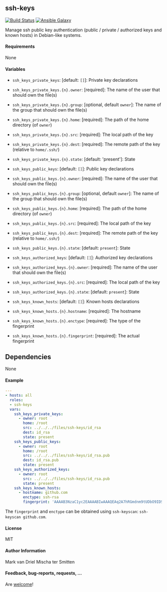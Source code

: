 ## ssh-keys

[![Build Status](https://travis-ci.org/Oefenweb/ansible-ssh-keys.svg?branch=master)](https://travis-ci.org/Oefenweb/ansible-ssh-keys) [![Ansible Galaxy](http://img.shields.io/badge/ansible--galaxy-ssh--keys-blue.svg)](https://galaxy.ansible.com/list#/roles/4176)

Manage ssh public key authentication (public / private / authorized keys and known hosts) in Debian-like systems.

#### Requirements

None

#### Variables

* `ssh_keys_private_keys`: [default: `[]`]: Private key declarations
* `ssh_keys_private_keys.{n}.owner`: [required]: The name of the user that should own the file(s)
* `ssh_keys_private_keys.{n}.group`: [optional, default `owner`]: The name of the group that should own the file(s)
* `ssh_keys_private_keys.{n}.home`: [required]: The path of the home directory (of `owner`)
* `ssh_keys_private_keys.{n}.src`: [required]: The local path of the key
* `ssh_keys_private_keys.{n}.dest`: [required]: The remote path of the key (relative to `home/.ssh/`)
* `ssh_keys_private_keys.{n}.state`: [default: 'present']: State

* `ssh_keys_public_keys`: [default: `[]`]: Public key declarations
* `ssh_keys_public_keys.{n}.owner`: [required]: The name of the user that should own the file(s)
* `ssh_keys_public_keys.{n}.group`: [optional, default `owner`]: The name of the group that should own the file(s)
* `ssh_keys_public_keys.{n}.home`: [required]: The path of the home directory (of `owner`)
* `ssh_keys_public_keys.{n}.src`: [required]: The local path of the key
* `ssh_keys_public_keys.{n}.dest`: [required]: The remote path of the key (relative to `home/.ssh/`)
* `ssh_keys_public_keys.{n}.state`: [default: `present`]: State

* `ssh_keys_authorized_keys`: [default: `[]`]: Authorized key declarations
* `ssh_keys_authorized_keys.{n}.owner`: [required]: The name of the user that should own the file(s)
* `ssh_keys_authorized_keys.{n}.src`: [required]: The local path of the key
* `ssh_keys_authorized_keys.{n}.state`: [default: `present`]: State

* `ssh_keys_known_hosts`: [default: `[]`]: Known hosts declarations
* `ssh_keys_known_hosts.{n}.hostname`: [required]: The hostname
* `ssh_keys_known_hosts.{n}.enctype`: [required]: The type of the fingerprint
* `ssh_keys_known_hosts.{n}.fingerprint`: [required]: The actual fingerprint

## Dependencies

None

#### Example

```yaml
---
- hosts: all
  roles:
  - ssh-keys
  vars:
    ssh_keys_private_keys:
      - owner: root
        home: /root
        src: ../../../files/ssh-keys/id_rsa
        dest: id_rsa
        state: present
    ssh_keys_public_keys:
      - owner: root
        home: /root
        src: ../../../files/ssh-keys/id_rsa.pub
        dest: id_rsa.pub
        state: present
    ssh_keys_authorized_keys:
      - owner: root
        src: ../../../files/ssh-keys/id_rsa.pub
        state: present
    ssh_keys_known_hosts:
      - hostname: github.com
        enctype: ssh-rsa
        fingerprint: 'AAAAB3NzaC1yc2EAAAABIwAAAQEAq2A7hRGmdnm9tUDbO9IDSwBK6TbQa+PXYPCPy6rbTrTtw7PHkccKrpp0yVhp5HdEIcKr6pLlVDBfOLX9QUsyCOV0wzfjIJNlGEYsdlLJizHhbn2mUjvSAHQqZETYP81eFzLQNnPHt4EVVUh7VfDESU84KezmD5QlWpXLmvU31/yMf+Se8xhHTvKSCZIFImWwoG6mbUoWf9nzpIoaSjB+weqqUUmpaaasXVal72J+UX2B+2RPW3RcT0eOzQgqlJL3RKrTJvdsjE3JEAvGq3lGHSZXy28G3skua2SmVi/w4yCE6gbODqnTWlg7+wC604ydGXA8VJiS5ap43JXiUFFAaQ=='
```

The `fingerprint` and `enctype` can be obtained using `ssh-keyscan`: `ssh-keyscan github.com`.

#### License

MIT

#### Author Information

Mark van Driel
Mischa ter Smitten

#### Feedback, bug-reports, requests, ...

Are [welcome](https://github.com/Oefenweb/ansible-ssh-keys/issues)!
